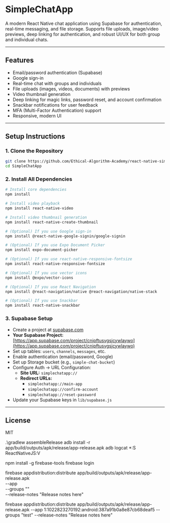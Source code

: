 # SimpleChatApp

A modern React Native chat application using Supabase for authentication, real-time messaging, and file storage. Supports file uploads, image/video previews, deep linking for authentication, and robust UI/UX for both group and individual chats.

---

## Features
- Email/password authentication (Supabase)
- Google sign-in
- Real-time chat with groups and individuals
- File uploads (images, videos, documents) with previews
- Video thumbnail generation
- Deep linking for magic links, password reset, and account confirmation
- Snackbar notifications for user feedback
- MFA (Multi-Factor Authentication) support
- Responsive, modern UI

---

## Setup Instructions

### 1. **Clone the Repository**
```sh
git clone https://github.com/Ethical-Algorithm-Academy/react-native-simple-chat-message.git
cd SimpleChatApp
```

### 2. **Install All Dependencies**
```sh
# Install core dependencies
npm install

# Install video playback
npm install react-native-video

# Install video thumbnail generation
npm install react-native-create-thumbnail

# (Optional) If you use Google sign-in
npm install @react-native-google-signin/google-signin

# (Optional) If you use Expo Document Picker
npm install expo-document-picker

# (Optional) If you use react-native-responsive-fontsize
npm install react-native-responsive-fontsize

# (Optional) If you use vector icons
npm install @expo/vector-icons

# (Optional) If you use React Navigation
npm install @react-navigation/native @react-navigation/native-stack

# (Optional) If you use Snackbar
npm install react-native-snackbar
```

### 3. **Supabase Setup**
- Create a project at [supabase.com](https://supabase.com/)
- **Your Supabase Project:** [https://app.supabase.com/project/cnipftusvgsjcywlaywo](https://app.supabase.com/project/cnipftusvgsjcywlaywo)
- Set up tables: `users`, `channels`, `messages`, etc.
- Enable authentication (email/password, Google)
- Set up Storage bucket (e.g., `simple-chat-bucket`)
- Configure Auth → URL Configuration:
  - **Site URL:** `simplechatapp://`
  - **Redirect URLs:**
    - `simplechatapp://main-app`
    - `simplechatapp://confirm-account`
    - `simplechatapp://reset-password`
- Update your Supabase keys in `lib/supabase.js`

---

## License
MIT



.\gradlew assembleRelease
adb install -r app/build/outputs/apk/release/app-release.apk
adb logcat *:S ReactNativeJS:V

npm install -g firebase-tools
firebase login

firebase appdistribution:distribute app/build/outputs/apk/release/app-release.apk \
  --app <your-app-id> \
  --groups "<tester-group-names>" \
  --release-notes "Release notes here"

firebase appdistribution:distribute app/build/outputs/apk/release/app-release.apk --app 1:1022823270192:android:387a91b0a8e87cb68deaf5 --groups "test" --release-notes "Release notes here"



  